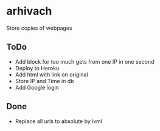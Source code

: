 # arhivach

Store copies of webpages

## ToDo
- Add block for too much gets from one IP in one second
- Deploy to Heroku
- Add html with link on original
- Store IP and Time in db
- Add Google login 

## Done 
- Replace all urls to absolute by lxml 
